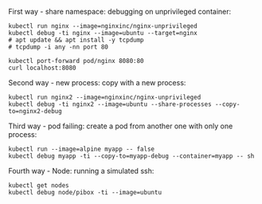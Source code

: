 First way - share namespace: debugging on unprivileged container:
```
kubectl run nginx --image=nginxinc/nginx-unprivileged
kubectl debug -ti nginx --image=ubuntu --target=nginx
# apt update && apt install -y tcpdump
# tcpdump -i any -nn port 80

kubectl port-forward pod/nginx 8080:80
curl localhost:8080
```

Second way - new process: copy with a new process:
```
kubectl run nginx2 --image=nginxinc/nginx-unprivileged
kubectl debug -ti nginx2 --image=ubuntu --share-processes --copy-to=nginx2-debug
```

Third way - pod failing: create a pod from another one with only one process:
```
kubectl run --image=alpine myapp -- false
kubectl debug myapp -ti --copy-to=myapp-debug --container=myapp -- sh
```

Fourth way - Node: running a simulated ssh:
```
kubectl get nodes
kubectl debug node/pibox -ti --image=ubuntu
```

